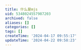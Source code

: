 ```yaml
---
title: 什么是mjs
uid: 5348024557987203
archived: false
aliases: []
categories: []
tags: []
createTime: '2024-04-17 09:55:17'
updateTime: '2024-04-22 09:58:23'
---
```


